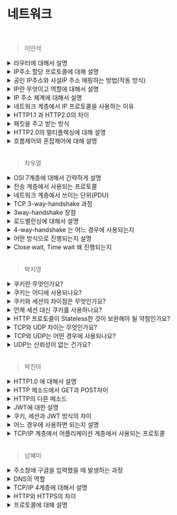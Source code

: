 # 네트워크

<br>



> 이인석

<details><summary>라우터에 대해서 설명</summary>
… 네트워크 송수신의 경로 설정
</details>

<details><summary>IP주소 할당 프로토콜에 대해 설명</summary>
</details>

<details><summary> 공인 IP주소와 사설IP 주소 매핑하는 방법(작동 방식) </summary>
NAT...
</details>

<details><summary>IP란 무엇이고 역할에 대해서 설명</summary>
네트워크 내에서 유일하게 존재하는 식별자 역할
</details>

<details><summary>IP 주소 체계에 대해서 설명</summary>
...
</details>

<details><summary>네트워크 계층에서 IP 프로토콜을 사용하는 이유</summary>
목적지를 지정
</details>

<details><summary>HTTP1.1 과 HTTP2.0의 차이</summary>
멀티캐스트 지원, 브로드캐스트의 단점(불필요한 송수신의 단점) 
</details>

<details><summary>패킷을 주고 받는 방식</summary>
</details>

<details><summary>HTTP2.0의 멀티플렉싱에 대해 설명</summary>
</details>

<details><summary>흐름제어와 혼잡제어에 대해 설명</summary>

</details>

<br>



> 차우열

<details><summary>OSI 7계층에 대해서 간략하게 설명</summary>
  응용, 표현, 세션, 전송, 네트워크, 링크,물리 …
</details>

<details><summary>전송 계층에서 사용되는 프로토콜</summary>
  TCP와 UDP
</details>

<details><summary>네트워크 계층에서 쓰이는 단위(PDU)</summary>

</details>

<details><summary>TCP 3-way-handshake 과정</summary>
  클라이언트는 서버에 SYN전송, 서버가 클라이언트 SNY+1, ACK, ...
</details>

<details><summary>3way-handshake 장점 </summary>
  연결을 확인해서 데이터를 확실하게 전달, 신뢰성있는 통신 보장, 연결 요청
</details>

<details><summary> 로드밸런싱에 대해서 설명 </summary>
  부하를 분산하는 역할
</details>

<details><summary> 4-way-handshake 는 어느 경우에 사용되는지 </summary>
  통신 연결을 종료하는 경우에 사용
</details>

<details><summary> 어떤 방식으로 진행되는지 설명 </summary>
  ...
</details>

<details><summary> Close wait, Time wait 왜 진행되는지 </summary>
  ...
</details>

<br>




> 박지영

<details><summary> 쿠키란 무엇인가요? </summary>
  <br>
  쿠키는 서버가 사용자의 웹 브라우저에 전송하는 데이터 조각으로, key=value형식의 문자열 데이터 묶음입니다.<br>
  HTTP 프로토콜은 Stateless하기 때문에 서버와 클라이언트 간의 연결 유지를 구현하기 위해 서로를 인식할 수 있는 식별 데이터인 쿠키를 사용합니다.
</details>

<details><summary> 쿠키는 어디에 사용되나요? </summary>
  <br>
  쿠키는 세션 관리, 개인화, 트래킹에 사용됩니다. <br>
  로그인이나 장바구니 유지, 다크모드 혹은 언어 설정, 사용자의 데이터 수집을 통해 리타게팅 광고 등의 사례가 있습니다.
</details>

<details><summary> 쿠키와 세션의 차이점은 무엇인가요? </summary>
  <br>
  쿠키는 클라이언트의 웹 브라우저에 저장되고 세션은 서버에 있는 세션 저장소에 저장됩니다.
</details>

<details><summary> 언제 세션 대신 쿠키를 사용하나요? </summary>
  <br>
  세션은 서버의 자원을 사용하기 때문에 서버의 메모리와 속도 측면에서 쿠키가 유리한 경우가 있습니다.
</details>

<details><summary> HTTP 프로토콜이 Stateless한 것이 보완해야 될 약점인가요? </summary>
  <br>
  stateless하다는 것은 서버가 클라이언트의 상태를 저장하지 않는 것을 뜻합니다.<br>
  서버에 상태를 저장하지 않으므로 서버 확장이 용이하다는 장점이 있으나 클라이언트가 연결을 위한 데이터를 추가 전송해야한다는 단점이 있습니다.<br>
  그렇기 때문에 쿠키, 세션 등을 이용하여 최소한으로 상태를 유지할 수 있도록 해야 합니다.
</details>

<details><summary> TCP와 UDP 차이는 무엇인가요? </summary>
  <br>
  TCP는 신뢰성이 높고 전송 속도가 상대적으로 느리며 헤더 크기가 상대적으로 큽니다.<br>
  UDP는 데이터 손실이나 순서 뒤바뀜의 가능성이 있고 전송 속도가 빠르며 헤더 크기가 작습니다.
</details>

<details><summary> TCP와 UDP는 어떤 경우에 사용되나요? </summary>
  <br>
  TCP는 이메일 전송, 파일 전송과 같은 신뢰성 높은 연결을 위해 사용하고, UDP는 스트리밍, DNS와 같은 빠른 속도가 필요한 연결을 위해 사용합니다.
</details>

<details><summary> UDP는 신뢰성이 없는 건가요? </summary>
  <br>
  UDP는 각 패킷이 독립적으로 최적의 경로를 선택하여 이동하는 데이터그램 패킷 교환 방식을 사용하기 때문에 도착 순서가 달라지거나 데이터가 손실될 가능성이 있습니다.
</details>

<br>



> 박진아

<details><summary> HTTP1.0 에 대해서 설명 </summary>
    RTT시간이 걸린다.
</details>

<details><summary> HTTP 메소드에서 GET과 POST차이 </summary>

  - ET은 데이터를 읽어오는 메소드 (URL로 접근 가능, 용량 제한, 멱등성), POST는 데이터를 생성(바디 존재, URL요청 불가능, 보안성이 높다)
  
  -   GET도데이터를 보낼 수도 있다.
  
  -   차이점을 물어볼 경우 기능적으로 대답 권장
</details>

<details><summary> HTTP의 다른 메소드  </summary>
    DELETE는 데이터 삭제,  PUT는 데이터 변경
</details>

<details><summary> JWT에 대한 설명 </summary>
  
  인증과 인과 정보, 헤드(헤시 알고리즘) 페이로드(사용자 정보) 시그니처(헤더와 페이로드를 암호화 할 수 있는 공개키)로 구성되어 있다. 

  범용성이 좋아서 다른 서비스간의 통신 이점
</details>

<details><summary> 쿠키, 세션과 JWT 방식의 차이 </summary>

  JWT는 저장소를 따로 관리하지 않아도 사용자의 인증이 가능하다.
</details>

<details><summary> 어느 경우에 사용하면 되는지 설명 </summary>
  
  JWT의 단점은 … 취약하다. 보안이 중요한 작업 (은행) 세션으로 관리한다. 일반 로그인 같은 경우는 JWT .. 극복할 수 있다.
</details>

<details><summary> TCP/IP 계층에서 어플리케이션 계층에서 사용되는 프로토콜 </summary>
  
    HTTP(컴퓨터), DNS
</details>

<br>



> 남혜미

<details><summary> 주소창에 구글을 입력했을 때 발생하는 과정 </summary>
  
  (DNS (도메인) 와 HTTP 중 하나에 포커싱을 맞춰서 대답)
</details>

<details><summary> DNS의 역할 </summary>
  Domain name 과 IP주소를 매핑해준다.
</details>

<details><summary> TCP/IP 4계층에 대해서 설명 </summary>
  응용 계층, 전송 계층, 인터넷 계층, 링크 계층
</details>

<details><summary> HTTP와 HTTPS의 차이 </summary>
  
  HTTP의 보안 문제를 해결하기 위해 TSL/SSL을 적용하여 데이터를 암호화한게 HTTPS이다.
</details>

<details><summary> 프로토콜에 대해 설명 </summary>
  서로 다른 기기에서 데이터(메시지)를 원할하게 주고 받기 위한 통신 규약 및 약속이다.
</details>


